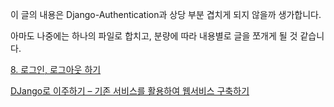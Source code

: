 이 글의 내용은 Django-Authentication과 상당 부분 겹치게 되지 않을까 생가합니다. 

아마도 나중에는 하나의 파일로 합치고, 분량에 따라 내용별로 글을 쪼개게 될 것 같습니다. 

[8. 로그인, 로그아웃 하기](http://blog.hannal.com/2015/06/start_with_django_webframework_08/)

[DJango로 이주하기 – 기존 서비스를 활용하여 웹서비스 구축하기](https://devissue.wordpress.com/2015/05/17/django로-이주하기-기존-서비스를-활용하여-웹서비스/)